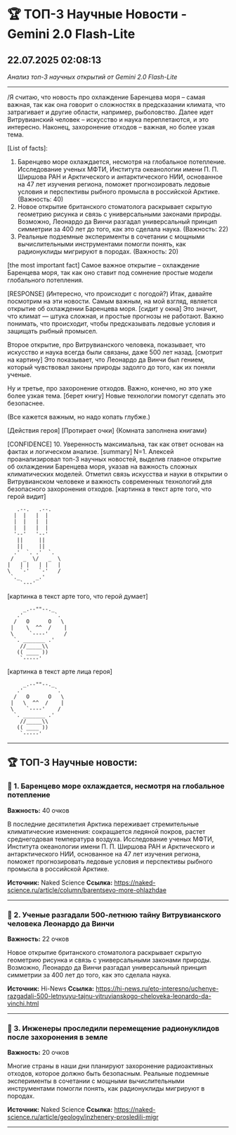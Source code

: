 # 🏆 ТОП-3 Научные Новости - Gemini 2.0 Flash-Lite
## 22.07.2025 02:08:13

*Анализ топ-3 научных открытий от Gemini 2.0 Flash-Lite*

---

/Я считаю, что новость про охлаждение Баренцева моря – самая важная, так как она говорит о сложностях в предсказании климата, что затрагивает и другие области, например, рыболовство. Далее идет Витрувианский человек – искусство и наука переплетаются, и это интересно. Наконец, захоронение отходов – важная, но более узкая тема.

[List of facts]:
1.  Баренцево море охлаждается, несмотря на глобальное потепление. Исследование ученых МФТИ, Института океанологии имени П. П. Ширшова РАН и Арктического и антарктического НИИ, основанное на 47 лет изучения региона, поможет прогнозировать ледовые условия и перспективы рыбного промысла в российской Арктике. (Важность: 40)
2.  Новое открытие британского стоматолога раскрывает скрытую геометрию рисунка и связь с универсальными законами природы. Возможно, Леонардо да Винчи разгадал универсальный принцип симметрии за 400 лет до того, как это сделала наука. (Важность: 22)
3.  Реальные подземные эксперименты в сочетании с мощными вычислительными инструментами помогли понять, как радионуклиды мигрируют в породах. (Важность: 20)

[the most important fact]
Самое важное открытие – охлаждение Баренцева моря, так как оно ставит под сомнение простые модели глобального потепления.

[RESPONSE]
(Интересно, что происходит с погодой?)
Итак, давайте посмотрим на эти новости. Самым важным, на мой взгляд, является открытие об охлаждении Баренцева моря. [сидит у окна] Это значит, что климат — штука сложная, и простые прогнозы не работают. Важно понимать, что происходит, чтобы предсказывать ледовые условия и защищать рыбный промысел.

Второе открытие, про Витрувианского человека, показывает, что искусство и наука всегда были связаны, даже 500 лет назад. [смотрит на картину] Это показывает, что Леонардо да Винчи был гением, который чувствовал законы природы задолго до того, как их поняли ученые.

Ну и третье, про захоронение отходов. Важно, конечно, но это уже более узкая тема. [берет книгу] Новые технологии помогут сделать это безопаснее.

(Все кажется важным, но надо копать глубже.)

[Действия героя]
[Протирает очки]
{Комната заполнена книгами}

[CONFIDENCE] 10. Уверенность максимальна, так как ответ основан на фактах и логическом анализе.
[summary] N=1. Алексей проанализировал топ-3 научных новостей, выделив главное открытие об охлаждении Баренцева моря, указав на важность сложных климатических моделей. Отметил связь искусства и науки в открытии о Витрувианском человеке и важность современных технологий для безопасного захоронения отходов.
[картинка в текст арте того, что герой видит]
```
   .--.   .--.
  |  |   |  |
  |  |   |  |
  |  |   |  |
  '--'   '--'
   ||     ||
   ||     ||
  .'  `. .'  `.
 /   _  \/   _  \
|   | |   | |   |
\   `-'   `-'   /
 `._     _.'
    `---'
```
[картинка в текст арте того, что герой думает]
```
     _.--""--._
   .'          `.
  /   O      O   \
 |    \  ^^  /    |
 \     `----'     /
  `. _______ .'
    //_____\\
   (( ____ ))
    `-----'
```
[картинка в текст арте лица героя]
```
     _.--""--._
   .'          `.
  /   O      O   \
 |   \  ^^  /    |
 \    `----'    /
  `. _______ .'
    //_____\\
   (( ____ ))
    `-----'
```


---

## 🏆 ТОП-3 Научные новости:

### 🥇 1. Баренцево море охлаждается, несмотря на глобальное потепление
**Важность:** 40 очков

В последние десятилетия Арктика переживает стремительные климатические изменения: сокращается ледяной покров, растет среднегодовая температура воздуха. Исследование ученых МФТИ, Института океанологии имени П. П. Ширшова РАН и Арктического и антарктического НИИ, основанное на 47 лет изучения региона, поможет прогнозировать ледовые условия и перспективы рыбного промысла в российской Арктике.

**Источник:** Naked Science
**Ссылка:** https://naked-science.ru/article/column/barentsevo-more-ohlazhdae

---

### 🥈 2. Ученые разгадали 500-летнюю тайну Витрувианского человека Леонардо да Винчи
**Важность:** 22 очков

Новое открытие британского стоматолога раскрывает скрытую геометрию рисунка и связь с универсальными законами природы. Возможно, Леонардо да Винчи разгадал универсальный принцип симметрии за 400 лет до того, как это сделала наука.

**Источник:** Hi-News
**Ссылка:** https://hi-news.ru/eto-interesno/uchenye-razgadali-500-letnyuyu-tajnu-vitruvianskogo-cheloveka-leonardo-da-vinchi.html

---

### 🥉 3. Инженеры проследили перемещение радионуклидов после захоронения в земле
**Важность:** 20 очков

Многие страны в наши дни планируют захоронение радиоактивных отходов, которое должно быть безопасным. Реальные подземные эксперименты в сочетании с мощными вычислительными инструментами помогли понять, как радионуклиды мигрируют в породах.

**Источник:** Naked Science
**Ссылка:** https://naked-science.ru/article/geology/inzhenery-prosledili-migr

---

